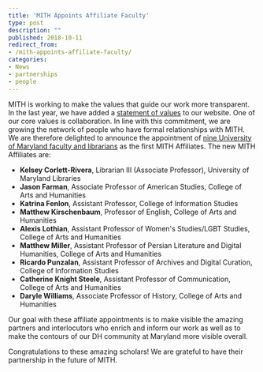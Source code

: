 ```yaml
---
title: 'MITH Appoints Affiliate Faculty'
type: post
description: ""
published: 2018-10-11
redirect_from: 
- /mith-appoints-affiliate-faculty/
categories:
- News
- partnerships
- people
---
```

MITH is working to make the values that guide our work more transparent. In the last year, we have added a [statement of values](http://mith.umd.edu/about/values/) to our website. One of our core values is collaboration. In line with this commitment, we are growing the network of people who have formal relationships with MITH. We are therefore delighted to announce the appointment of [nine University of Maryland faculty and librarians](https://mith.umd.edu/people/) as the first MITH Affiliates. The new MITH Affiliates are:

- **Kelsey Corlett-Rivera**, Librarian III (Associate Professor), University of Maryland Libraries
- **Jason Farman**, Associate Professor of American Studies, College of Arts and Humanities
- **Katrina Fenlon**, Assistant Professor, College of Information Studies
- **Matthew Kirschenbaum**, Professor of English, College of Arts and Humanities
- **Alexis Lothian**, Assistant Professor of Women's Studies/LGBT Studies, College of Arts and Humanities
- **Matthew Miller**, Assistant Professor of Persian Literature and Digital Humanities, College of Arts and Humanities
- **Ricardo Punzalan**, Assistant Professor of Archives and Digital Curation, College of Information Studies
- **Catherine Knight Steele**, Assistant Professor of Communication, College of Arts and Humanities
- **Daryle Williams**, Associate Professor of History, College of Arts and Humanities

Our goal with these affiliate appointments is to make visible the amazing partners and interlocutors who enrich and inform our work as well as to make the contours of our DH community at Maryland more visible overall.

Congratulations to these amazing scholars! We are grateful to have their partnership in the future of MITH.
